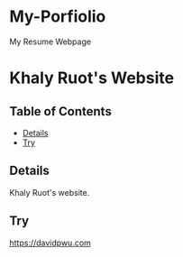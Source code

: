 # My-Porfiolio
My Resume Webpage
# Khaly Ruot's Website

## Table of Contents

* [Details](#details)
* [Try](#try)

## Details

Khaly Ruot's website.

## Try
<a href="https://davidpwu.com">https://davidpwu.com</a>
